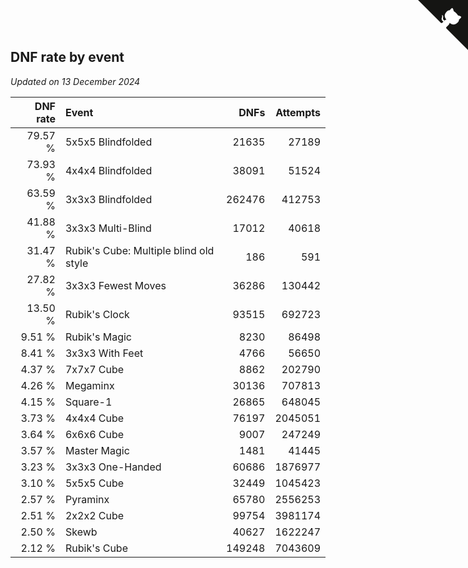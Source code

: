 ## DNF rate by event

*Updated on 13 December 2024*

| DNF rate | Event | DNFs | Attempts |
| ---: | :--- | ---: | ---: |
| 79.57 % | 5x5x5 Blindfolded | 21635 | 27189 |
| 73.93 % | 4x4x4 Blindfolded | 38091 | 51524 |
| 63.59 % | 3x3x3 Blindfolded | 262476 | 412753 |
| 41.88 % | 3x3x3 Multi-Blind | 17012 | 40618 |
| 31.47 % | Rubik's Cube: Multiple blind old style | 186 | 591 |
| 27.82 % | 3x3x3 Fewest Moves | 36286 | 130442 |
| 13.50 % | Rubik's Clock | 93515 | 692723 |
| 9.51 % | Rubik's Magic | 8230 | 86498 |
| 8.41 % | 3x3x3 With Feet | 4766 | 56650 |
| 4.37 % | 7x7x7 Cube | 8862 | 202790 |
| 4.26 % | Megaminx | 30136 | 707813 |
| 4.15 % | Square-1 | 26865 | 648045 |
| 3.73 % | 4x4x4 Cube | 76197 | 2045051 |
| 3.64 % | 6x6x6 Cube | 9007 | 247249 |
| 3.57 % | Master Magic | 1481 | 41445 |
| 3.23 % | 3x3x3 One-Handed | 60686 | 1876977 |
| 3.10 % | 5x5x5 Cube | 32449 | 1045423 |
| 2.57 % | Pyraminx | 65780 | 2556253 |
| 2.51 % | 2x2x2 Cube | 99754 | 3981174 |
| 2.50 % | Skewb | 40627 | 1622247 |
| 2.12 % | Rubik's Cube | 149248 | 7043609 |


<a href="https://github.com/jonatanklosko/wca_statistics" class="github-corner" aria-label="View source on Github"><svg width="80" height="80" viewBox="0 0 250 250" style="fill:#151513; color:#fff; position: absolute; top: 0; border: 0; right: 0;" aria-hidden="true"><path d="M0,0 L115,115 L130,115 L142,142 L250,250 L250,0 Z"></path><path d="M128.3,109.0 C113.8,99.7 119.0,89.6 119.0,89.6 C122.0,82.7 120.5,78.6 120.5,78.6 C119.2,72.0 123.4,76.3 123.4,76.3 C127.3,80.9 125.5,87.3 125.5,87.3 C122.9,97.6 130.6,101.9 134.4,103.2" fill="currentColor" style="transform-origin: 130px 106px;" class="octo-arm"></path><path d="M115.0,115.0 C114.9,115.1 118.7,116.5 119.8,115.4 L133.7,101.6 C136.9,99.2 139.9,98.4 142.2,98.6 C133.8,88.0 127.5,74.4 143.8,58.0 C148.5,53.4 154.0,51.2 159.7,51.0 C160.3,49.4 163.2,43.6 171.4,40.1 C171.4,40.1 176.1,42.5 178.8,56.2 C183.1,58.6 187.2,61.8 190.9,65.4 C194.5,69.0 197.7,73.2 200.1,77.6 C213.8,80.2 216.3,84.9 216.3,84.9 C212.7,93.1 206.9,96.0 205.4,96.6 C205.1,102.4 203.0,107.8 198.3,112.5 C181.9,128.9 168.3,122.5 157.7,114.1 C157.9,116.9 156.7,120.9 152.7,124.9 L141.0,136.5 C139.8,137.7 141.6,141.9 141.8,141.8 Z" fill="currentColor" class="octo-body"></path></svg></a><style>.github-corner:hover .octo-arm{animation:octocat-wave 560ms ease-in-out}@keyframes octocat-wave{0%,100%{transform:rotate(0)}20%,60%{transform:rotate(-25deg)}40%,80%{transform:rotate(10deg)}}@media (max-width:500px){.github-corner:hover .octo-arm{animation:none}.github-corner .octo-arm{animation:octocat-wave 560ms ease-in-out}}</style>
